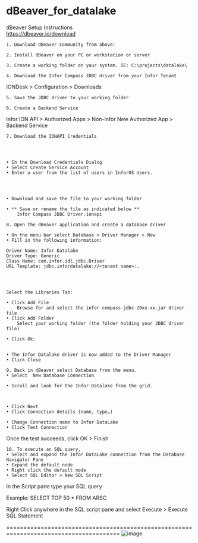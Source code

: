 # dBeaver_for_datalake
dBeaver Setup Instructions\
https://dbeaver.io/download


	1. Download dBeaver Community from above:

	2. Install dBeaver on your PC or workstation or server

	3. Create a working folder on your system. IE: C:\projects\datalake\

	4. Download the Infor Compass JDBC driver from your Infor Tenant

IONDesk > Configuration > Downloads



	5. Save the JDBC driver to your working folder

	6. Create a Backend Service

Infor ION API > Authorized Apps > Non-Infor New Authorized App > Backend Service



	7. Download the IONAPI Credentials




	• In the Download Credentials Dialog
	• Select Create Service Account
	• Enter a user from the list of users in InforOS Users.  




	• Download and save the file to your working folder
	
	• ** Save or rename the file as indicated below **
		Infor Compass JDBC Driver.ionapi

	8. Open the dBeaver application and create a database driver

	• On the menu bar select Database > Driver Manager > New
	• Fill in the following information:
	
	Driver Name: Infor Datalake
	Driver Type: Generic
	Class Name: com.infor.idl.jdbc.Driver
	URL Template: jdbc.infordatalake://<tenant name>:.




	Select the Libraries Tab:

	• Click Add File
		Browse for and select the infor-compass-jdbc-20xx-xx.jar driver file
	• Click Add Folder
		Select your working folder (the folder holding your JDBC driver file)

	• Click Ok:


	• The Infor Datalake driver is now added to the Driver Manager
	• Click Close

	9. Back in dBeaver select Database from the menu.
	• Select  New Database Connection

	• Scroll and look for the Infor Datalake from the grid.



	• Click Next 
	• Click Connection details (name, type…)

	• Change Connection name to Infor DataLake
	• Click Test Connection





Once the test succeeds, click OK > Finish

	10. To execute an SQL query,
	• Select and expand the Infor DataLake connection from the Database Navigator Pane
	• Expand the default node
	• Right click the default node 
	• Select SQL Editor > New SQL Script

In the <Infor DataLake > Script pane type your SQL query 

Example:              SELECT TOP 50 * FROM ARSC

Right Click anywhere in the SQL script pane and select  Execute > Execute SQL Statement

=======================================================================================
![image](https://user-images.githubusercontent.com/15594519/133474386-65bd440c-602d-411e-85ef-343e32c4b921.png)
